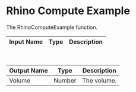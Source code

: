 

# Rhino Compute Example

The RhinoComputeExample function.

|Input Name|Type|Description|
|---|---|---|


<br>

|Output Name|Type|Description|
|---|---|---|
|Volume|Number|The volume.|

